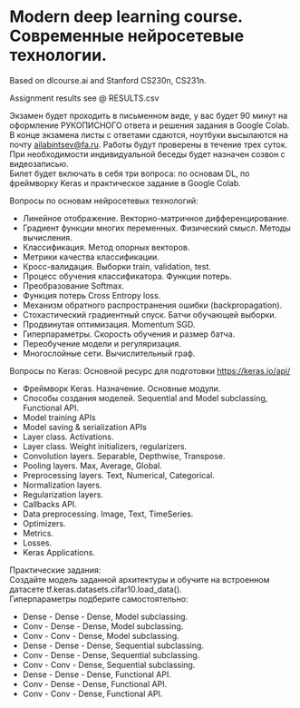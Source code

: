 # Modern deep learning course. Современные нейросетевые технологии.   

Based on dlcourse.ai and Stanford CS230n, CS231n.

Assignment results see @ RESULTS.csv

Экзамен будет проходить в письменном виде, у вас будет 90 минут на оформление РУКОПИСНОГО ответа и решения задания в Google Colab. В конце экзамена листы с ответами сдаются, ноутбуки высылаются на почту ailabintsev@fa.ru. Работы будут проверены в течение трех суток. При необходимости индивидуальной беседы будет назначен созвон с видеозаписью.  
Билет будет включать в себя три вопроса: по основам DL, по фреймворку Keras и практическое задание в Google Colab.

Вопросы по основам нейросетевых технологий:  

- Линейное отображение. Векторно-матричное дифференцирование.
- Градиент функции многих переменных. Физический смысл. Методы вычисления.
- Классификация. Метод опорных векторов.
- Метрики качества классификации.
- Кросс-валидация. Выборки train, validation, test.
- Процесс обучения классификатора. Функции потерь.
- Преобразование Softmax.
- Функция потерь Cross Entropy loss.
- Механизм обратного распространения ошибки (backpropagation).
- Стохастический градиентный спуск. Батчи обучающей выборки.
- Продвинутая оптимизация. Momentum SGD.
- Гиперпараметры. Скорость обучения и размер батча.
- Переобучение модели и регуляризация.
- Многослойные сети. Вычислительный граф.

Вопросы по Keras:
Основной ресурс для подготовки https://keras.io/api/  

- Фреймворк Keras. Назначение. Основные модули.
- Способы создания моделей. Sequential and Model subclassing, Functional API.  
- Model training APIs
- Model saving & serialization APIs
- Layer class. Activations.
- Layer class. Weight initializers, regularizers.
- Convolution layers. Separable, Depthwise, Transpose.
- Pooling layers. Max, Average, Global.
- Preprocessing layers. Text, Numerical, Categorical.
- Normalization layers.
- Regularization layers.
- Callbacks API.
- Data preprocessing. Image, Text, TimeSeries.
- Optimizers.
- Metrics.
- Losses.
- Keras Applications.

Практические задания:  
Создайте модель заданной архитектуры и обучите на встроенном датасете tf.keras.datasets.cifar10.load_data().  
Гиперпараметры подберите самостоятельно:  
- Dense - Dense - Dense, Model subclassing.
- Conv - Dense - Dense, Model subclassing.
- Conv - Conv - Dense, Model subclassing.
- Dense - Dense - Dense, Sequential subclassing.
- Conv - Dense - Dense, Sequential subclassing.
- Conv - Conv - Dense, Sequential subclassing.
- Dense - Dense - Dense, Functional API.
- Conv - Dense - Dense, Functional API.
- Conv - Conv - Dense, Functional API.
